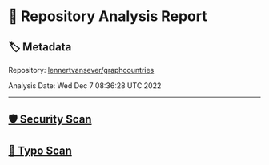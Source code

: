 # 🧪 Repository Analysis Report

## 🏷️ Metadata

Repository:
[lennertvansever/graphcountries](https://github.com/lennertvansever/graphcountries)

Analysis Date:
Wed Dec  7 08:36:28 UTC 2022

---

## [🛡️ Security Scan](./security)


## [🚫 Typo Scan](./typos)


